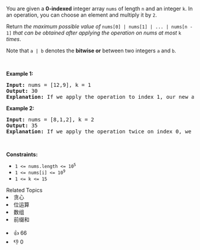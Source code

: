 <p>You are given a <strong>0-indexed</strong> integer array <code>nums</code> of length <code>n</code> and an integer <code>k</code>. In an operation, you can choose an element and multiply it by <code>2</code>.</p>

<p>Return <em>the maximum possible value of </em><code>nums[0] | nums[1] | ... | nums[n - 1]</code> <em>that can be obtained after applying the operation on nums at most </em><code>k</code><em> times</em>.</p>

<p>Note that <code>a | b</code> denotes the <strong>bitwise or</strong> between two integers <code>a</code> and <code>b</code>.</p>

<p>&nbsp;</p> 
<p><strong class="example">Example 1:</strong></p>

<pre>
<strong>Input:</strong> nums = [12,9], k = 1
<strong>Output:</strong> 30
<strong>Explanation:</strong> If we apply the operation to index 1, our new array nums will be equal to [12,18]. Thus, we return the bitwise or of 12 and 18, which is 30.
</pre>

<p><strong class="example">Example 2:</strong></p>

<pre>
<strong>Input:</strong> nums = [8,1,2], k = 2
<strong>Output:</strong> 35
<strong>Explanation:</strong> If we apply the operation twice on index 0, we yield a new array of [32,1,2]. Thus, we return 32|1|2 = 35.
</pre>

<p>&nbsp;</p> 
<p><strong>Constraints:</strong></p>

<ul> 
 <li><code>1 &lt;= nums.length &lt;= 10<sup>5</sup></code></li> 
 <li><code>1 &lt;= nums[i] &lt;= 10<sup>9</sup></code></li> 
 <li><code>1 &lt;= k &lt;= 15</code></li> 
</ul>

<div><div>Related Topics</div><div><li>贪心</li><li>位运算</li><li>数组</li><li>前缀和</li></div></div><br><div><li>👍 66</li><li>👎 0</li></div>